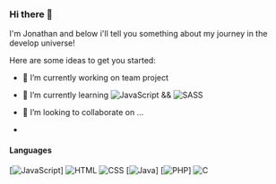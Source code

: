 ### Hi there 👋
I'm Jonathan and below i'll tell you something about my journey in the develop universe!

Here are some ideas to get you started:

- 🔭 I’m currently working on team project 

- 🌱 I’m currently learning ![JavaScript](https://img.shields.io/badge/-JavaScript-fff?&logo=JavaScript&logoColor=ddc508) && ![SASS](https://img.shields.io/badge/-SASS-fff?&logo=SASS&logoColor=blue)
- 👯 I’m looking to collaborate on ...
- 
#### Languages

[![JavaScript](https://img.shields.io/badge/-JavaScript-fff?&logo=JavaScript&logoColor=ddc508)]
![HTML](https://img.shields.io/badge/-HTML-fff?&logo=HTML5)
![CSS](https://img.shields.io/badge/-CSS-fff?&logo=CSS3&logoColor=blue)
[![Java](https://img.shields.io/badge/-Java-fff?&logo=Java&logoColor=007396)]
[![PHP](https://img.shields.io/badge/-PHP-fff?&logo=PHP)]
![C](https://img.shields.io/badge/-C-fff?&logo=c%2b%2b&logoColor=00599C)


